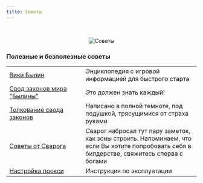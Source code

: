 ```yaml
---
title: Советы
---
```


&nbsp;

<p style='text-align: center'>
    <img src="/img/tit_advice.jpg" alt='Советы' />
</p>

<h3 class='text-center'>Полезные и безполезные советы</h3>

<table class='table-links'>
<tr>
    <td style='width:40%'><a href='http://wiki.bylins.su/' target='_blank'>Вики Былин</a></td>
    <td><i class='letter letter-aa'>Э</i>нциклопедия с игровой информацией для быстрого старта</td>
</tr>
<tr>
    <td><a href='/advice/ukb'>Свод законов мира "Былины"</a></td>
    <td><i class='letter letter-aa'>Э</i>то должен знать каждый!</td>
</tr>
<tr>
    <td><a href='/advice/rules'>Толкование свода законов</a></td>
    <td><i class='letter letter-n'>Н</i>аписано в полной темноте, под подушкой, трясущимися от страха руками</td>
</tr>
<tr>
    <td><a href='/advice/2builder'>Советы от Сварога</a></td>
    <td><i class='letter letter-s'>C</i>варог набросал тут пару заметок, как зоны строить. Напоминаем, что если Вы хотите попробовать себя в билдерстве, свяжитесь сперва с богами</td>
</tr>
<tr>
    <td><a href='/advice/proxy'>Настройка прокси</a></td>
    <td><i class="letter letter-i">И</i>нструкция по эксплуатации</td>
</tr>
</table>

